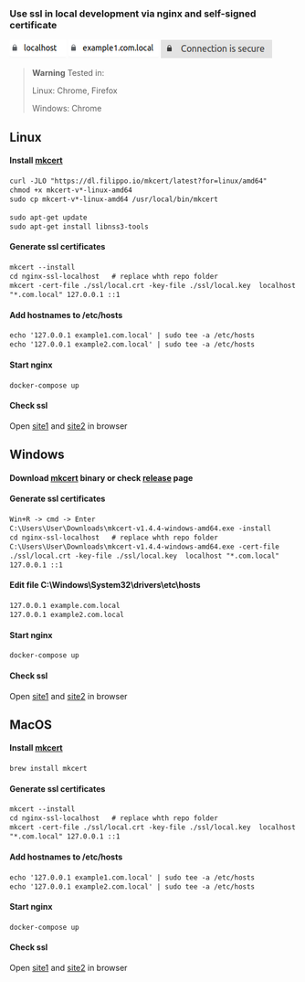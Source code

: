 ### Use ssl in local development via nginx and self-signed certificate

![image](https://github.com/andrii29/nginx-ssl-localhost/blob/main/images/image.png?raw=true)
![image2](https://github.com/andrii29/nginx-ssl-localhost/blob/main/images/image2.png?raw=true)
![image3](https://github.com/andrii29/nginx-ssl-localhost/blob/main/images/image3.png?raw=true)

> **Warning** Tested in:
>
> Linux: Chrome, Firefox
>
> Windows: Chrome

## Linux
#### Install [mkcert](https://github.com/FiloSottile/mkcert#linux "mkcert")
    curl -JLO "https://dl.filippo.io/mkcert/latest?for=linux/amd64"
    chmod +x mkcert-v*-linux-amd64
    sudo cp mkcert-v*-linux-amd64 /usr/local/bin/mkcert
	
    sudo apt-get update
    sudo apt-get install libnss3-tools

#### Generate ssl certificates
    mkcert --install
    cd nginx-ssl-localhost   # replace whth repo folder
    mkcert -cert-file ./ssl/local.crt -key-file ./ssl/local.key  localhost "*.com.local" 127.0.0.1 ::1

#### Add hostnames to /etc/hosts
    echo '127.0.0.1 example1.com.local' | sudo tee -a /etc/hosts
    echo '127.0.0.1 example2.com.local' | sudo tee -a /etc/hosts

#### Start nginx
    docker-compose up

#### Check ssl
Open [site1](https://example1.com.local "site1") and [site2](https://example2.com.local "site2") in browser

## Windows
#### Download [mkcert](https://dl.filippo.io/mkcert/v1.4.4?for=windows/amd64 "mkcert") binary or check [release](https://github.com/FiloSottile/mkcert/releases "release") page
#### Generate ssl certificates
    Win+R -> cmd -> Enter
    C:\Users\User\Downloads\mkcert-v1.4.4-windows-amd64.exe -install
    cd nginx-ssl-localhost   # replace whth repo folder
    C:\Users\User\Downloads\mkcert-v1.4.4-windows-amd64.exe -cert-file ./ssl/local.crt -key-file ./ssl/local.key  localhost "*.com.local" 127.0.0.1 ::1

#### Edit file C:\Windows\System32\drivers\etc\hosts
    127.0.0.1 example.com.local
    127.0.0.1 example2.com.local

#### Start nginx
    docker-compose up

#### Check ssl
Open [site1](https://example1.com.local "site1") and [site2](https://example2.com.local "site2") in browser

## MacOS
#### Install [mkcert](https://github.com/FiloSottile/mkcert#macos"mkcert")
    brew install mkcert

#### Generate ssl certificates
    mkcert --install
    cd nginx-ssl-localhost   # replace whth repo folder
    mkcert -cert-file ./ssl/local.crt -key-file ./ssl/local.key  localhost "*.com.local" 127.0.0.1 ::1

#### Add hostnames to /etc/hosts
    echo '127.0.0.1 example1.com.local' | sudo tee -a /etc/hosts
    echo '127.0.0.1 example2.com.local' | sudo tee -a /etc/hosts

#### Start nginx
    docker-compose up

#### Check ssl
Open [site1](https://example1.com.local "site1") and [site2](https://example2.com.local "site2") in browser
